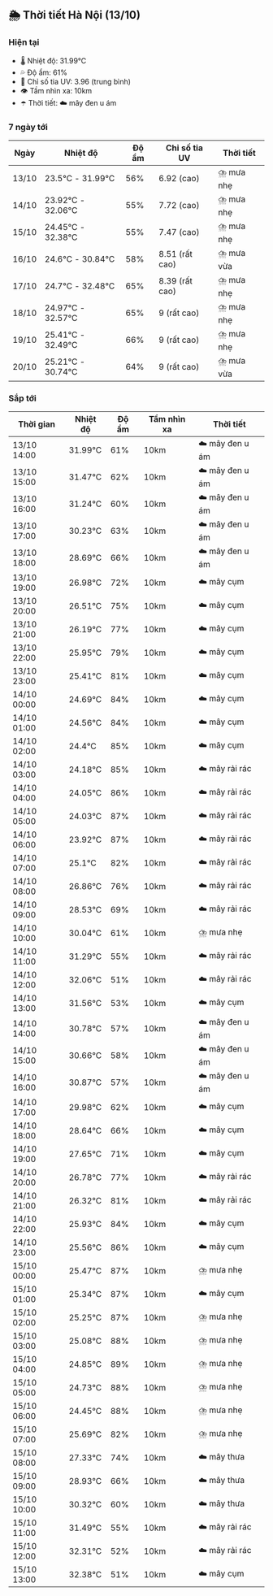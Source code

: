## 🌦️ Thời tiết Hà Nội (13/10)

### Hiện tại

- 🌡️ Nhiệt độ: 31.99℃
- 💦 Độ ẩm: 61%
- 🌟 Chỉ số tia UV: 3.96 (trung bình)
- 👁️ Tầm nhìn xa: 10km
- ☂️ Thời tiết: ☁️ mây đen u ám

### 7 ngày tới

| Ngày | Nhiệt độ | Độ ẩm | Chỉ số tia UV | Thời tiết |
| --- | --- | --- | --- | --- |
| 13/10 | 23.5℃ - 31.99℃ | 56% | 6.92 (cao) | ⛈️ mưa nhẹ |
| 14/10 | 23.92℃ - 32.06℃ | 55% | 7.72 (cao) | ⛈️ mưa nhẹ |
| 15/10 | 24.45℃ - 32.38℃ | 55% | 7.47 (cao) | ⛈️ mưa nhẹ |
| 16/10 | 24.6℃ - 30.84℃ | 58% | 8.51 (rất cao) | ⛈️ mưa vừa |
| 17/10 | 24.7℃ - 32.48℃ | 65% | 8.39 (rất cao) | ⛈️ mưa nhẹ |
| 18/10 | 24.97℃ - 32.57℃ | 65% | 9 (rất cao) | ⛈️ mưa nhẹ |
| 19/10 | 25.41℃ - 32.49℃ | 66% | 9 (rất cao) | ⛈️ mưa nhẹ |
| 20/10 | 25.21℃ - 30.74℃ | 64% | 9 (rất cao) | ⛈️ mưa vừa |

### Sắp tới

| Thời gian | Nhiệt độ | Độ ẩm | Tầm nhìn xa | Thời tiết |
| --- | --- | --- | --- | --- |
| 13/10 14:00 | 31.99℃ | 61% | 10km | ☁️ mây đen u ám |
| 13/10 15:00 | 31.47℃ | 62% | 10km | ☁️ mây đen u ám |
| 13/10 16:00 | 31.24℃ | 60% | 10km | ☁️ mây đen u ám |
| 13/10 17:00 | 30.23℃ | 63% | 10km | ☁️ mây đen u ám |
| 13/10 18:00 | 28.69℃ | 66% | 10km | ☁️ mây đen u ám |
| 13/10 19:00 | 26.98℃ | 72% | 10km | ☁️ mây cụm |
| 13/10 20:00 | 26.51℃ | 75% | 10km | ☁️ mây cụm |
| 13/10 21:00 | 26.19℃ | 77% | 10km | ☁️ mây cụm |
| 13/10 22:00 | 25.95℃ | 79% | 10km | ☁️ mây cụm |
| 13/10 23:00 | 25.41℃ | 81% | 10km | ☁️ mây cụm |
| 14/10 00:00 | 24.69℃ | 84% | 10km | ☁️ mây cụm |
| 14/10 01:00 | 24.56℃ | 84% | 10km | ☁️ mây cụm |
| 14/10 02:00 | 24.4℃ | 85% | 10km | ☁️ mây cụm |
| 14/10 03:00 | 24.18℃ | 85% | 10km | ☁️ mây rải rác |
| 14/10 04:00 | 24.05℃ | 86% | 10km | ☁️ mây rải rác |
| 14/10 05:00 | 24.03℃ | 87% | 10km | ☁️ mây rải rác |
| 14/10 06:00 | 23.92℃ | 87% | 10km | ☁️ mây rải rác |
| 14/10 07:00 | 25.1℃ | 82% | 10km | ☁️ mây rải rác |
| 14/10 08:00 | 26.86℃ | 76% | 10km | ☁️ mây rải rác |
| 14/10 09:00 | 28.53℃ | 69% | 10km | ☁️ mây rải rác |
| 14/10 10:00 | 30.04℃ | 61% | 10km | ⛈️ mưa nhẹ |
| 14/10 11:00 | 31.29℃ | 55% | 10km | ☁️ mây rải rác |
| 14/10 12:00 | 32.06℃ | 51% | 10km | ☁️ mây rải rác |
| 14/10 13:00 | 31.56℃ | 53% | 10km | ☁️ mây cụm |
| 14/10 14:00 | 30.78℃ | 57% | 10km | ☁️ mây đen u ám |
| 14/10 15:00 | 30.66℃ | 58% | 10km | ☁️ mây đen u ám |
| 14/10 16:00 | 30.87℃ | 57% | 10km | ☁️ mây đen u ám |
| 14/10 17:00 | 29.98℃ | 62% | 10km | ☁️ mây cụm |
| 14/10 18:00 | 28.64℃ | 66% | 10km | ☁️ mây cụm |
| 14/10 19:00 | 27.65℃ | 71% | 10km | ☁️ mây cụm |
| 14/10 20:00 | 26.78℃ | 77% | 10km | ☁️ mây rải rác |
| 14/10 21:00 | 26.32℃ | 81% | 10km | ☁️ mây rải rác |
| 14/10 22:00 | 25.93℃ | 84% | 10km | ☁️ mây cụm |
| 14/10 23:00 | 25.56℃ | 86% | 10km | ☁️ mây cụm |
| 15/10 00:00 | 25.47℃ | 87% | 10km | ⛈️ mưa nhẹ |
| 15/10 01:00 | 25.34℃ | 87% | 10km | ☁️ mây cụm |
| 15/10 02:00 | 25.25℃ | 87% | 10km | ⛈️ mưa nhẹ |
| 15/10 03:00 | 25.08℃ | 88% | 10km | ⛈️ mưa nhẹ |
| 15/10 04:00 | 24.85℃ | 89% | 10km | ⛈️ mưa nhẹ |
| 15/10 05:00 | 24.73℃ | 88% | 10km | ⛈️ mưa nhẹ |
| 15/10 06:00 | 24.45℃ | 88% | 10km | ⛈️ mưa nhẹ |
| 15/10 07:00 | 25.69℃ | 82% | 10km | ⛈️ mưa nhẹ |
| 15/10 08:00 | 27.33℃ | 74% | 10km | ☁️ mây thưa |
| 15/10 09:00 | 28.93℃ | 66% | 10km | ☁️ mây thưa |
| 15/10 10:00 | 30.32℃ | 60% | 10km | ☁️ mây thưa |
| 15/10 11:00 | 31.49℃ | 55% | 10km | ☁️ mây rải rác |
| 15/10 12:00 | 32.31℃ | 52% | 10km | ☁️ mây rải rác |
| 15/10 13:00 | 32.38℃ | 51% | 10km | ☁️ mây cụm |

